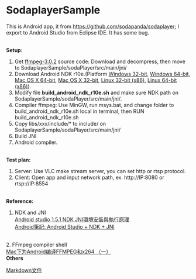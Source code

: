 # SodaplayerSample

This is Android app, it from https://github.com/sodapanda/sodaplayer; 
I export to Android Studio from Eclipse IDE.
It has some bug.

<br>
<b>Setup:</b>

1. Get <a href="https://www.ffmpeg.org/download.html">ffmpeg-3.0.2</a> source code: Download and decompress, then move to SodaplayerSample/sodaPlayer/src/main/jni/
2. Download Android NDK r10e.(Platform 
<a href="http://dl.google.com/android/ndk/android-ndk-r10e-windows-x86.exe">Windows 32-bit</a>, 
<a href="http://dl.google.com/android/ndk/android-ndk-r10e-windows-x86_64.exe">Windows 64-bit</a>, 
<a href="http://dl.google.com/android/ndk/android-ndk-r10e-darwin-x86_64.bin">Mac OS X 64-bit</a>, 
<a href="http://dl.google.com/android/ndk/android-ndk-r10e-darwin-x86.bin">Mac OS X 32-bit</a>, 
<a href="http://dl.google.com/android/ndk/android-ndk-r10e-linux-x86.bin">Linux 32-bit (x86)</a>, 
<a href="http://dl.google.com/android/ndk/android-ndk-r10e-linux-x86_64.bin">Linux 64-bit (x86)</a>).
3. Modify file **build_android_ndk_r10e.sh** and make sure NDK path on SodaplayerSample/sodaPlayer/src/main/jni/.
4. Compiler ffmpeg: Use MinGW, run msys.bat, and change folder to build_android_ndk_r10e.sh local in terminal, then RUN build_android_ndk_r10e.sh
5. Copy libs/xxx/include/* to include/ on SodaplayerSample/sodaPlayer/src/main/jni/
6. Build JNI<br>
7. Android compiler.

<br>
<b>Test plan:</b>

1. Server: Use VLC make stream server, you can set http or rtsp protocol.<br>
2. Client: Open app and input network path, ex. http://IP:8080 or rtsp://IP:8554

<br>
<b>Reference:</b>

1. NDK and JNI <br>
<a href="http://blog.xuite.net/lwchafter30/blog/373974237-Android+studio+1.5.1+NDK+JNI%E7%92%B0%E5%A2%83%E5%AE%89%E8%A3%9D%E8%88%87%E5%9F%B7%E8%A1%8C%E5%8E%9F%E7%90%86">Android studio 1.5.1 NDK JNI環境安裝與執行原理</a><br>
<a href="https://8085studio.wordpress.com/2015/04/25/android-studio-ndk-jni/">Android筆記: Android Studio + NDK + JNI</a><br>
<br>
2. FFmpeg compiler shell<br>
<a href="http://zheteng.me/android/2016/05/25/build-ffmpeg-for-android-with-x264/">Mac下为Android编译FFMPEG和x264 （一）</a>

<br>
<b>Others</b>

<a href="http://markdown.tw/">Markdown文件</a>



